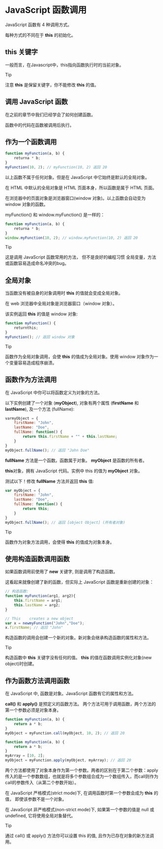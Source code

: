 # JavaScript 函数调用

JavaScript 函数有 4 种调用方式。

每种方式的不同在于 **this** 的初始化。

## this 关键字

一般而言，在Javascript中，this指向函数执行时的当前对象。

> [!TIP]
> 注意 **this** 是保留关键字，你不能修改 **this** 的值。

## 调用 JavaScript 函数

在之前的章节中我们已经学会了如何创建函数。 

函数中的代码在函数被调用后执行。

## 作为一个函数调用

<!--sec data-title="实例" data-filename="js_invoke_function" ces-->
```javascript
function myFunction(a, b) {
    returna * b;
}
myFunction(10, 2); // myFunction(10, 2) 返回 20
```
<!--endsec-->

以上函数不属于任何对象。但是在 JavaScript 中它始终是默认的全局对象。

在 HTML 中默认的全局对象是 HTML 页面本身，所以函数是属于 HTML 页面。

在浏览器中的页面对象是浏览器窗口(window 对象)。以上函数会自动变为 window 对象的函数。

myFunction() 和 window.myFunction() 是一样的：

<!--sec data-title="实例" data-filename="js_invoke_function_2" ces-->
```javascript
function myFunction(a, b) {
    returna * b;
}
window.myFunction(10, 2); // window.myFunction(10, 2) 返回 20
```
<!--endsec-->

> [!TIP]
> 这是调用 JavaScript 函数常用的方法， 但不是良好的编程习惯
> 全局变量，方法或函数容易造成命名冲突的bug。

## 全局对象

当函数没有被自身的对象调用时 **this** 的值就会变成全局对象。

在 web 浏览器中全局对象是浏览器窗口（window 对象）。

该实例返回 **this** 的值是 window 对象:

<!--sec data-title="实例" data-filename="js_invoke_function_3" ces-->
```javascript
function myFunction() {
    returnthis;
}
myFunction(); // 返回 window 对象
```
<!--endsec-->

> [!TIP]
> 函数作为全局对象调用，会使 **this** 的值成为全局对象。使用 window 对象作为一个变量容易造成程序崩溃。

## 函数作为方法调用

在 JavaScript 中你可以将函数定义为对象的方法。

以下实例创建了一个对象 (**myObject**), 对象有两个属性 (**firstName** 和 **lastName**), 及一个方法 (fullName):

<!--sec data-title="实例" data-filename="js_invoke_method" ces-->
```javascript
varmyObject = {
    firstName: "John",
    lastName: "Doe",
    fullName: function() {
        return this.firstName + "" + this.lastName;
    }
}
myObject.fullName(); // 返回 "John Doe"
```
<!--endsec-->

**fullName** 方法是一个函数。函数属于对象。 **myObject** 是函数的所有者。

**this**对象，拥有 JavaScript 代码。实例中 this 的值为 **myObject** 对象。

测试以下！修改 **fullName** 方法并返回 **this** 值:

<!--sec data-title="实例" data-filename="js_invoke_method_2" ces-->
```javascript
var myObject = {
    firstName: "John",
    lastName: "Doe",
    fullName: function() {
        return this;
    }
}
myObject.fullName(); // 返回 [object Object] (所有者对象)
```
<!--endsec-->

> [!TIP]
> 函数作为对象方法调用，会使得 **this** 的值成为对象本身。

## 使用构造函数调用函数

如果函数调用前使用了 **new** 关键字, 则是调用了构造函数。

这看起来就像创建了新的函数，但实际上 JavaScript 函数是重新创建的对象：

<!--sec data-title="实例" data-filename="js_invoke_constructor" ces-->
```javascript
// 构造函数:
function myFunction(arg1, arg2){
    this.firstName = arg1;
    this.lastName = arg2;
}

// This    creates a new object
var x = newmyFunction("John","Doe");
x.firstName; // 返回 "John"
```
<!--endsec-->

构造函数的调用会创建一个新的对象。新对象会继承构造函数的属性和方法。 

> [!TIP]
> 构造函数中 **this** 关键字没有任何的值。
> **this** 的值在函数调用实例化对象(new object)时创建。

## 作为函数方法调用函数

在 JavaScript 中, 函数是对象。JavaScript 函数有它的属性和方法。

**call()** 和 **apply()** 是预定义的函数方法。
两个方法可用于调用函数，两个方法的第一个参数必须是对象本身。 

<!--sec data-title="实例" data-filename="js_invoke_call" ces-->
```javascript
function myFunction(a, b) {
    return a * b;
}
myObject = myFunction.call(myObject, 10, 2); // 返回 20
```
<!--endsec-->

<!--sec data-title="实例" data-filename="js_invoke_apply" ces-->
```javascript
function myFunction(a, b) {
    return a * b;
}
myArray = [10, 2];
myObject = myFunction.apply(myObject, myArray); // 返回 20
```
<!--endsec-->

两个方法都使用了对象本身作为第一个参数。两者的区别在于第二个参数：apply传入的是一个参数数组，也就是将多个参数组合成为一个数组传入，而call则作为call的参数传入（从第二个参数开始）。

在 JavaScript 严格模式(strict mode)下, 在调用函数时第一个参数会成为 **this** 的值， 即使该参数不是一个对象。

在 JavaScript 非严格模式(non-strict mode)下, 如果第一个参数的值是 null 或 undefined, 它将使用全局对象替代。

> [!TIP]
> 通过 call() 或 apply() 方法你可以设置 this 的值, 且作为已存在对象的新方法调用。

